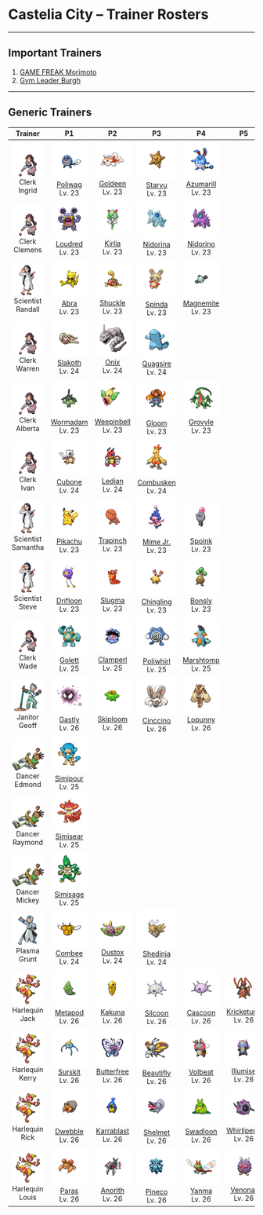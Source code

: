 # Castelia City – Trainer Rosters

---

## Important Trainers

1. [GAME FREAK Morimoto](important_trainers.md#game-freak-morimoto)
2. [Gym Leader Burgh](important_trainers.md#gym-leader-burgh)

---

## Generic Trainers</h3>

| Trainer | P1 | P2 | P3 | P4 | P5 | P6 |
|:-------:|:--:|:--:|:--:|:--:|:--:|:--:|
| ![Clerk Ingrid](../../assets/trainers/clerk.png "Clerk Ingrid")<br>Clerk Ingrid | ![Poliwag](../../assets/sprites/poliwag/front.png)<br>[Poliwag](../../pokemon/poliwag.md/)<br>Lv. 23 | ![Goldeen](../../assets/sprites/goldeen/front.png)<br>[Goldeen](../../pokemon/goldeen.md/)<br>Lv. 23 | ![Staryu](../../assets/sprites/staryu/front.png)<br>[Staryu](../../pokemon/staryu.md/)<br>Lv. 23 | ![Azumarill](../../assets/sprites/azumarill/front.png)<br>[Azumarill](../../pokemon/azumarill.md/)<br>Lv. 23 |
| ![Clerk Clemens](../../assets/trainers/clerk.png "Clerk Clemens")<br>Clerk Clemens | ![Loudred](../../assets/sprites/loudred/front.png)<br>[Loudred](../../pokemon/loudred.md/)<br>Lv. 23 | ![Kirlia](../../assets/sprites/kirlia/front.png)<br>[Kirlia](../../pokemon/kirlia.md/)<br>Lv. 23 | ![Nidorina](../../assets/sprites/nidorina/front.png)<br>[Nidorina](../../pokemon/nidorina.md/)<br>Lv. 23 | ![Nidorino](../../assets/sprites/nidorino/front.png)<br>[Nidorino](../../pokemon/nidorino.md/)<br>Lv. 23 |
| ![Scientist Randall](../../assets/trainers/scientist.png "Scientist Randall")<br>Scientist Randall | ![Abra](../../assets/sprites/abra/front.png)<br>[Abra](../../pokemon/abra.md/)<br>Lv. 23 | ![Shuckle](../../assets/sprites/shuckle/front.png)<br>[Shuckle](../../pokemon/shuckle.md/)<br>Lv. 23 | ![Spinda](../../assets/sprites/spinda/front.png)<br>[Spinda](../../pokemon/spinda.md/)<br>Lv. 23 | ![Magnemite](../../assets/sprites/magnemite/front.png)<br>[Magnemite](../../pokemon/magnemite.md/)<br>Lv. 23 |
| ![Clerk Warren](../../assets/trainers/clerk.png "Clerk Warren")<br>Clerk Warren | ![Slakoth](../../assets/sprites/slakoth/front.png)<br>[Slakoth](../../pokemon/slakoth.md/)<br>Lv. 24 | ![Onix](../../assets/sprites/onix/front.png)<br>[Onix](../../pokemon/onix.md/)<br>Lv. 24 | ![Quagsire](../../assets/sprites/quagsire/front.png)<br>[Quagsire](../../pokemon/quagsire.md/)<br>Lv. 24 |
| ![Clerk Alberta](../../assets/trainers/clerk.png "Clerk Alberta")<br>Clerk Alberta | ![Wormadam](../../assets/sprites/wormadam-plant/front.png)<br>[Wormadam](../../pokemon/wormadam-plant.md/)<br>Lv. 23 | ![Weepinbell](../../assets/sprites/weepinbell/front.png)<br>[Weepinbell](../../pokemon/weepinbell.md/)<br>Lv. 23 | ![Gloom](../../assets/sprites/gloom/front.png)<br>[Gloom](../../pokemon/gloom.md/)<br>Lv. 23 | ![Grovyle](../../assets/sprites/grovyle/front.png)<br>[Grovyle](../../pokemon/grovyle.md/)<br>Lv. 23 |
| ![Clerk Ivan](../../assets/trainers/clerk.png "Clerk Ivan")<br>Clerk Ivan | ![Cubone](../../assets/sprites/cubone/front.png)<br>[Cubone](../../pokemon/cubone.md/)<br>Lv. 24 | ![Ledian](../../assets/sprites/ledian/front.png)<br>[Ledian](../../pokemon/ledian.md/)<br>Lv. 24 | ![Combusken](../../assets/sprites/combusken/front.png)<br>[Combusken](../../pokemon/combusken.md/)<br>Lv. 24 |
| ![Scientist Samantha](../../assets/trainers/scientist.png "Scientist Samantha")<br>Scientist Samantha | ![Pikachu](../../assets/sprites/pikachu/front.png)<br>[Pikachu](../../pokemon/pikachu.md/)<br>Lv. 23 | ![Trapinch](../../assets/sprites/trapinch/front.png)<br>[Trapinch](../../pokemon/trapinch.md/)<br>Lv. 23 | ![Mime Jr.](../../assets/sprites/mime-jr/front.png)<br>[Mime Jr.](../../pokemon/mime-jr.md/)<br>Lv. 23 | ![Spoink](../../assets/sprites/spoink/front.png)<br>[Spoink](../../pokemon/spoink.md/)<br>Lv. 23 |
| ![Scientist Steve](../../assets/trainers/scientist.png "Scientist Steve")<br>Scientist Steve | ![Drifloon](../../assets/sprites/drifloon/front.png)<br>[Drifloon](../../pokemon/drifloon.md/)<br>Lv. 23 | ![Slugma](../../assets/sprites/slugma/front.png)<br>[Slugma](../../pokemon/slugma.md/)<br>Lv. 23 | ![Chingling](../../assets/sprites/chingling/front.png)<br>[Chingling](../../pokemon/chingling.md/)<br>Lv. 23 | ![Bonsly](../../assets/sprites/bonsly/front.png)<br>[Bonsly](../../pokemon/bonsly.md/)<br>Lv. 23 |
| ![Clerk Wade](../../assets/trainers/clerk.png "Clerk Wade")<br>Clerk Wade | ![Golett](../../assets/sprites/golett/front.png)<br>[Golett](../../pokemon/golett.md/)<br>Lv. 25 | ![Clamperl](../../assets/sprites/clamperl/front.png)<br>[Clamperl](../../pokemon/clamperl.md/)<br>Lv. 25 | ![Poliwhirl](../../assets/sprites/poliwhirl/front.png)<br>[Poliwhirl](../../pokemon/poliwhirl.md/)<br>Lv. 25 | ![Marshtomp](../../assets/sprites/marshtomp/front.png)<br>[Marshtomp](../../pokemon/marshtomp.md/)<br>Lv. 25 |
| ![Janitor Geoff](../../assets/trainers/janitor.png "Janitor Geoff")<br>Janitor Geoff | ![Gastly](../../assets/sprites/gastly/front.png)<br>[Gastly](../../pokemon/gastly.md/)<br>Lv. 26 | ![Skiploom](../../assets/sprites/skiploom/front.png)<br>[Skiploom](../../pokemon/skiploom.md/)<br>Lv. 26 | ![Cinccino](../../assets/sprites/cinccino/front.png)<br>[Cinccino](../../pokemon/cinccino.md/)<br>Lv. 26 | ![Lopunny](../../assets/sprites/lopunny/front.png)<br>[Lopunny](../../pokemon/lopunny.md/)<br>Lv. 26 |
| ![Dancer Edmond](../../assets/trainers/dancer.png "Dancer Edmond")<br>Dancer Edmond | ![Simipour](../../assets/sprites/simipour/front.png)<br>[Simipour](../../pokemon/simipour.md/)<br>Lv. 25 |
| ![Dancer Raymond](../../assets/trainers/dancer.png "Dancer Raymond")<br>Dancer Raymond | ![Simisear](../../assets/sprites/simisear/front.png)<br>[Simisear](../../pokemon/simisear.md/)<br>Lv. 25 |
| ![Dancer Mickey](../../assets/trainers/dancer.png "Dancer Mickey")<br>Dancer Mickey | ![Simisage](../../assets/sprites/simisage/front.png)<br>[Simisage](../../pokemon/simisage.md/)<br>Lv. 25 |
| ![Plasma Grunt](../../assets/trainers/plasma_grunt.png "Plasma Grunt")<br>Plasma Grunt | ![Combee](../../assets/sprites/combee/front.png)<br>[Combee](../../pokemon/combee.md/)<br>Lv. 24 | ![Dustox](../../assets/sprites/dustox/front.png)<br>[Dustox](../../pokemon/dustox.md/)<br>Lv. 24 | ![Shedinja](../../assets/sprites/shedinja/front.png)<br>[Shedinja](../../pokemon/shedinja.md/)<br>Lv. 24 |
| ![Harlequin Jack](../../assets/trainers/harlequin.png "Harlequin Jack")<br>Harlequin Jack | ![Metapod](../../assets/sprites/metapod/front.png)<br>[Metapod](../../pokemon/metapod.md/)<br>Lv. 26 | ![Kakuna](../../assets/sprites/kakuna/front.png)<br>[Kakuna](../../pokemon/kakuna.md/)<br>Lv. 26 | ![Silcoon](../../assets/sprites/silcoon/front.png)<br>[Silcoon](../../pokemon/silcoon.md/)<br>Lv. 26 | ![Cascoon](../../assets/sprites/cascoon/front.png)<br>[Cascoon](../../pokemon/cascoon.md/)<br>Lv. 26 | ![Kricketune](../../assets/sprites/kricketune/front.png)<br>[Kricketune](../../pokemon/kricketune.md/)<br>Lv. 26 |
| ![Harlequin Kerry](../../assets/trainers/harlequin.png "Harlequin Kerry")<br>Harlequin Kerry | ![Surskit](../../assets/sprites/surskit/front.png)<br>[Surskit](../../pokemon/surskit.md/)<br>Lv. 26 | ![Butterfree](../../assets/sprites/butterfree/front.png)<br>[Butterfree](../../pokemon/butterfree.md/)<br>Lv. 26 | ![Beautifly](../../assets/sprites/beautifly/front.png)<br>[Beautifly](../../pokemon/beautifly.md/)<br>Lv. 26 | ![Volbeat](../../assets/sprites/volbeat/front.png)<br>[Volbeat](../../pokemon/volbeat.md/)<br>Lv. 26 | ![Illumise](../../assets/sprites/illumise/front.png)<br>[Illumise](../../pokemon/illumise.md/)<br>Lv. 26 |
| ![Harlequin Rick](../../assets/trainers/harlequin.png "Harlequin Rick")<br>Harlequin Rick | ![Dwebble](../../assets/sprites/dwebble/front.png)<br>[Dwebble](../../pokemon/dwebble.md/)<br>Lv. 26 | ![Karrablast](../../assets/sprites/karrablast/front.png)<br>[Karrablast](../../pokemon/karrablast.md/)<br>Lv. 26 | ![Shelmet](../../assets/sprites/shelmet/front.png)<br>[Shelmet](../../pokemon/shelmet.md/)<br>Lv. 26 | ![Swadloon](../../assets/sprites/swadloon/front.png)<br>[Swadloon](../../pokemon/swadloon.md/)<br>Lv. 26 | ![Whirlipede](../../assets/sprites/whirlipede/front.png)<br>[Whirlipede](../../pokemon/whirlipede.md/)<br>Lv. 26 |
| ![Harlequin Louis](../../assets/trainers/harlequin.png "Harlequin Louis")<br>Harlequin Louis | ![Paras](../../assets/sprites/paras/front.png)<br>[Paras](../../pokemon/paras.md/)<br>Lv. 26 | ![Anorith](../../assets/sprites/anorith/front.png)<br>[Anorith](../../pokemon/anorith.md/)<br>Lv. 26 | ![Pineco](../../assets/sprites/pineco/front.png)<br>[Pineco](../../pokemon/pineco.md/)<br>Lv. 26 | ![Yanma](../../assets/sprites/yanma/front.png)<br>[Yanma](../../pokemon/yanma.md/)<br>Lv. 26 | ![Venonat](../../assets/sprites/venonat/front.png)<br>[Venonat](../../pokemon/venonat.md/)<br>Lv. 26 |

